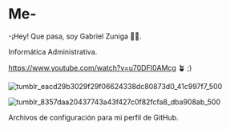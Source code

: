 # Me-

-¡Hey! Que pasa, soy Gabriel Zuniga 🧔🏻.

Informática Administrativa.

https://www.youtube.com/watch?v=u70DFI0AMcg 🪴 ;)

![tumblr_eacd29b3029f29f06624338dc80873d0_41c997f7_500](https://user-images.githubusercontent.com/77310855/187284653-4f209c69-2559-476a-abdd-0fba8fc327c3.gif)

![tumblr_8357daa20437743a43f427c0f82fcfa8_dba908ab_500](https://user-images.githubusercontent.com/77310855/187284683-b256c55e-4ff0-4caa-b591-2ec9430a0b63.gif)

Archivos de configuración para mi perfil de GitHub. 
